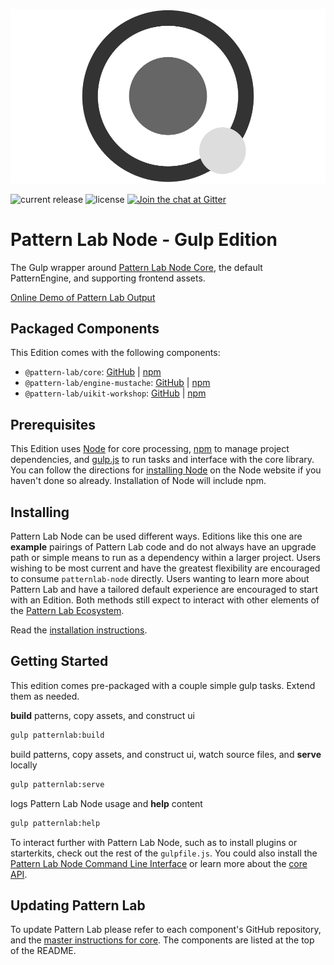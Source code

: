 ![Pattern Lab Logo](https://github.com/pattern-lab/patternlab-node/raw/master/patternlab.png 'Pattern Lab Logo')

![current release](https://img.shields.io/npm/v/@pattern-lab/edition-node-gulp.svg)
![license](https://img.shields.io/github/license/pattern-lab/patternlab-node.svg) [![Join the chat at Gitter](https://badges.gitter.im/pattern-lab/node.svg)](https://gitter.im/pattern-lab/node)

# Pattern Lab Node - Gulp Edition

The Gulp wrapper around [Pattern Lab Node Core](https://github.com/pattern-lab/patternlab-node/tree/master/packages/core), the default PatternEngine, and supporting frontend assets.

[Online Demo of Pattern Lab Output](https://demo.patternlab.io/)

## Packaged Components

This Edition comes with the following components:

* `@pattern-lab/core`: [GitHub](https://github.com/pattern-lab/patternlab-node/tree/master/packages/core) | [npm](https://www.npmjs.com/package/@pattern-lab/core)
* `@pattern-lab/engine-mustache`: [GitHub](https://github.com/pattern-lab/patternlab-node/tree/master/packages/engine-mustache) | [npm](https://www.npmjs.com/package/@pattern-lab/engine-mustache)
* `@pattern-lab/uikit-workshop`: [GitHub](https://github.com/pattern-lab/patternlab-node/tree/master/packages/uikit-workshop) | [npm](https://www.npmjs.com/package/@pattern-lab/uikit-workshop)

## Prerequisites

This Edition uses [Node](https://nodejs.org/) for core processing, [npm](https://www.npmjs.com/) to manage project dependencies, and [gulp.js](https://gulpjs.com/) to run tasks and interface with the core library. You can follow the directions for [installing Node](https://nodejs.org/en/download/) on the Node website if you haven't done so already. Installation of Node will include npm.

## Installing

Pattern Lab Node can be used different ways. Editions like this one are **example** pairings of Pattern Lab code and do not always have an upgrade path or simple means to run as a dependency within a larger project. Users wishing to be most current and have the greatest flexibility are encouraged to consume `patternlab-node` directly. Users wanting to learn more about Pattern Lab and have a tailored default experience are encouraged to start with an Edition. Both methods still expect to interact with other elements of the [Pattern Lab Ecosystem](https://github.com/pattern-lab/patternlab-node/tree/master/packages/core#ecosystem).

Read the [installation instructions](https://github.com/pattern-lab/patternlab-node/tree/master#installation).

## Getting Started

This edition comes pre-packaged with a couple simple gulp tasks. Extend them as needed.

**build** patterns, copy assets, and construct ui

```bash
gulp patternlab:build
```

build patterns, copy assets, and construct ui, watch source files, and **serve** locally

```bash
gulp patternlab:serve
```

logs Pattern Lab Node usage and **help** content

```bash
gulp patternlab:help
```

To interact further with Pattern Lab Node, such as to install plugins or starterkits, check out the rest of the `gulpfile.js`. You could also install the [Pattern Lab Node Command Line Interface](https://github.com/pattern-lab/patternlab-node/tree/master/packages/cli) or learn more about the [core API](https://github.com/pattern-lab/patternlab-node/tree/master/packages/core#usage).

## Updating Pattern Lab

To update Pattern Lab please refer to each component's GitHub repository, and the [master instructions for core](https://github.com/pattern-lab/patternlab-node/wiki/Upgrading). The components are listed at the top of the README.

